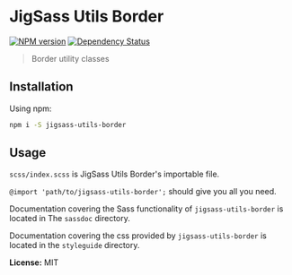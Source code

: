 # JigSass Utils Border
[![NPM version][npm-image]][npm-url]  [![Dependency Status][daviddm-image]][daviddm-url]   

 > Border utility classes

## Installation

Using npm:

```sh
npm i -S jigsass-utils-border
```

## Usage
`scss/index.scss` is JigSass Utils Border's importable file.

`@import 'path/to/jigsass-utils-border';` should give you all you need.

Documentation covering the Sass functionality of `jigsass-utils-border` 
is located in The `sassdoc` directory. 

Documentation covering the css provided by `jigsass-utils-border` is located in
the `styleguide` directory.

**License:** MIT



[npm-image]: https://badge.fury.io/js/jigsass-utils-border.svg
[npm-url]: https://npmjs.org/package/jigsass-utils-border

[daviddm-image]: https://david-dm.org/TxHawks/jigsass-utils-border.svg?theme=shields.io
[daviddm-url]: https://david-dm.org/TxHawks/jigsass-utils-border
